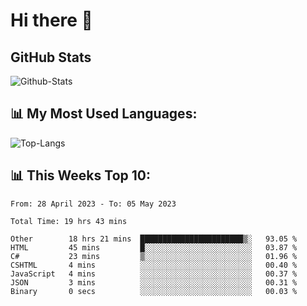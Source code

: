 # Hi there 👋

## GitHub Stats
![Github-Stats](https://github-readme-stats-sigma-five.vercel.app/api?username=ltorson&show_icons=true&theme=radical&count_private=true)

## 📊 My Most Used Languages:
![Top-Langs](https://github-readme-stats-sigma-five.vercel.app/api/top-langs/?username=LTorson&layout=compact&langs_count=10)

## 📊 This Weeks Top 10:
<!--START_SECTION:waka-->

```text
From: 28 April 2023 - To: 05 May 2023

Total Time: 19 hrs 43 mins

Other        18 hrs 21 mins  ███████████████████████▒░   93.05 %
HTML         45 mins         █░░░░░░░░░░░░░░░░░░░░░░░░   03.87 %
C#           23 mins         ▒░░░░░░░░░░░░░░░░░░░░░░░░   01.96 %
CSHTML       4 mins          ░░░░░░░░░░░░░░░░░░░░░░░░░   00.40 %
JavaScript   4 mins          ░░░░░░░░░░░░░░░░░░░░░░░░░   00.37 %
JSON         3 mins          ░░░░░░░░░░░░░░░░░░░░░░░░░   00.31 %
Binary       0 secs          ░░░░░░░░░░░░░░░░░░░░░░░░░   00.03 %
```

<!--END_SECTION:waka-->
